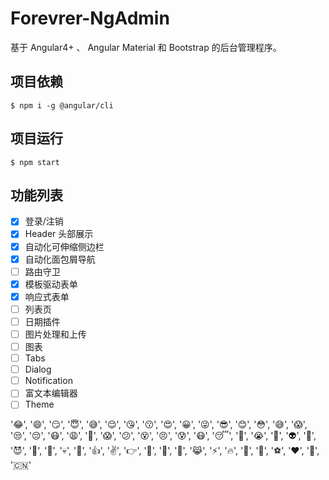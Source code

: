 # Forevrer-NgAdmin

基于 Angular4+ 、 Angular Material 和 Bootstrap 的后台管理程序。

## 项目依赖

```
$ npm i -g @angular/cli
```

## 项目运行

```
$ npm start
```

## 功能列表

- [x] 登录/注销
- [x] Header 头部展示
- [x] 自动化可伸缩侧边栏
- [x] 自动化面包屑导航
- [ ] 路由守卫
- [x] 模板驱动表单
- [x] 响应式表单
- [ ] 列表页
- [ ] 日期插件
- [ ] 图片处理和上传
- [ ] 图表
- [ ] Tabs
- [ ] Dialog
- [ ] Notification
- [ ] 富文本编辑器
- [ ] Theme

'😂', '😄', '😏', '😇', '😅', '😌', '😘', '😗', '😍', '😀', '😜', '😎', '😊', '😳', '😅', '😱', '😒', '😔', '😷', '😩', '😤', '😱', '😕', '😵', '😣', '😰', '😷', '😴', '😬', '😭', '👻', '👽', '👿', '😈', '👹', '👺', '💀', '💩', '👍', '✌️', '👉', '👀', '🐶', '🐷', '😹', '⚡️', '🔥', '🌈', '🍏', '⚽️', '❤️', '🙏', '🇨🇳'